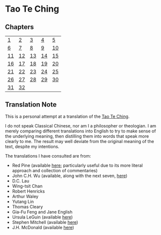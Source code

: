 # Tao Te Ching

## Chapters

||||||
|-|-|-|-|-|
|[ 1](01.md)|[ 2](02.md)|[ 3](03.md)|[ 4](04.md)|[ 5](05.md)|
|[ 6](06.md)|[ 7](07.md)|[ 8](08.md)|[ 9](09.md)|[10](10.md)|
|[11](11.md)|[12](12.md)|[13](13.md)|[14](14.md)|[15](15.md)|
|[16](16.md)|[17](17.md)|[18](18.md)|[19](19.md)|[20](20.md)|
|[21](21.md)|[22](22.md)|[23](23.md)|[24](24.md)|[25](25.md)|
|[26](26.md)|[27](27.md)|[28](28.md)|[29](29.md)|[30](30.md)|
|[31](31.md)|[32](32.md)


## Translation Note

This is a personal attempt at a translation of the [Tao Te Ching](https://en.wikipedia.org/wiki/Tao_Te_Ching).

I do not speak Classical Chinese, nor am I a philosopher or theologian.
I am merely comparing different translations into English
to try to make sense of the underlying meaning,
then distilling them into words that speak more clearly to me.
The result may well deviate from the original meaning of the text,
despite my intentions.

The translations I have consulted are from:

- Red Pine (available [here](https://terebess.hu/english/tao/Taoteching_withCommentaries.pdf); particularly useful due to its more literal approach and collection of commentaries)
- John C.H. Wu (available, along with the next seven, [here](https://www.bu.edu/religion/files/pdf/Tao_Teh_Ching_Translations.pdf))
- D.C. Lau
- Wing-tsit Chan
- Robert Henricks
- Arthur Waley
- Yutang Lin
- Thomas Cleary
- Gia-Fu Feng and Jane English
- Ursula LeGuin (available [here](http://www.sfhunyuan.com/images/TAO_TE_CHING_-_LE_GUIN_edition.pdf))
- Stephen Mitchell (available [here](https://cpb-us-w2.wpmucdn.com/u.osu.edu/dist/5/25851/files/2016/02/taoteching-Stephen-Mitchell-translation-v9deoq.pdf))
- J.H. McDonald (available [here](https://www.unl.edu/prodmgr/NRT/Tao%20Te%20Ching%20-%20trans.%20by%20J.H..%20McDonald.pdf))
